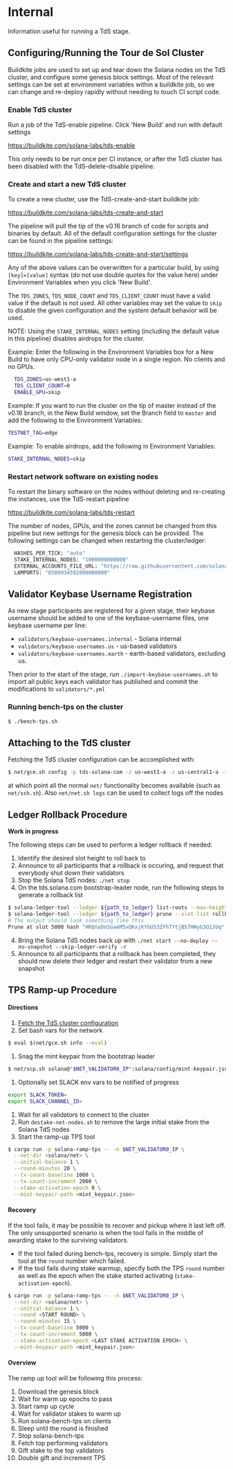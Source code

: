 # Internal
Information useful for running a TdS stage.

## Configuring/Running the Tour de Sol Cluster
Buildkite jobs are used to set up and tear down the Solana nodes on the TdS cluster, and configure some genesis block settings.
Most of the relevant settings can be set at environment variables within a buildkite job, so we can change and re-deploy rapidly without needing to touch CI script code.

### Enable TdS cluster
Run a job of the TdS-enable pipeline.  Click 'New Build' and run with default settings

https://buildkite.com/solana-labs/tds-enable

This only needs to be run once per CI instance, or after the TdS cluster has been disabled with the TdS-delete-disable pipeline.

### Create and start a new TdS cluster
To create a new cluster, use the TdS-create-and-start buildkite job:

https://buildkite.com/solana-labs/tds-create-and-start

The pipeline will pull the tip of the v0.16 branch of code for scripts and binaries by default.
All of the default configuration settings for the cluster can be found in the pipeline settings:

https://buildkite.com/solana-labs/tds-create-and-start/settings

Any of the above values can be overwritten for a particular build, by using `[key]=[value]` syntax (do not use double quotes for the value here) under Environment Variables when you click 'New Build'.

The `TDS_ZONES`, `TDS_NODE_COUNT` and `TDS_CLIENT_COUNT` must have a valid value if the default is not used.  All other variables may set the value to `skip` to disable the given configuration and the system default behavior will be used.

NOTE: Using the `STAKE_INTERNAL_NODES` setting (including the default value in this pipeline) disables airdrops for the cluster.

Example:  Enter the following in the Environment Variables box for a New Build to have only CPU-only validator node in a single region.  No clients and no GPUs.
```bash
  TDS_ZONES=us-west1-a
  TDS_CLIENT_COUNT=0
  ENABLE_GPU=skip
```

Example:  If you want to run the cluster on the tip of master instead of the v0.16 branch, in the New Build window, set the Branch field to `master` and add the following to the Environment Variables:
```bash
TESTNET_TAG=edge
```

Example:  To enable airdrops, add the following in Environment Variables:
```bash
STAKE_INTERNAL_NODES=skip
```

### Restart network software on existing nodes
To restart the binary software on the nodes without deleting and re-creating the instances, use the TdS-restart pipeline

https://buildkite.com/solana-labs/tds-restart

The number of nodes, GPUs, and the zones cannot be changed from this pipeline but new settings for the genesis block can be provided.  The following settings can be changed when restarting the cluster/ledger:
```bash
  HASHES_PER_TICK: "auto"
  STAKE_INTERNAL_NODES: "1000000000000"
  EXTERNAL_ACCOUNTS_FILE_URL: "https://raw.githubusercontent.com/solana-labs/tour-de-sol/master/stage1/validator.yml"
  LAMPORTS: "8589934592000000000"
  ```

## Validator Keybase Username Registration
As new stage participants are registered for a given stage, their keybase username should be added to
one of the keybase-username files, one keybase username per line:
* `validators/keybase-usernames.internal` - Solana internal
* `validators/keybase-usernames.us` - us-based validators
* `validators/keybase-usernames.earth` - earth-based validators, excluding us.

Then prior to the start of the stage, run `./import-keybase-usernames.sh` to import
all public keys each validator has published and commit the modifications to
`validators/*.yml`

### Running bench-tps on the cluster
```bash
$ ./bench-tps.sh
```

## Attaching to the TdS cluster
Fetching the TdS cluster configuration can be accomplished with:
```bash
$ net/gce.sh config -p tds-solana-com -z us-west1-a -z us-central1-a -z europe-west4-a
```
at which point all the normal `net/` functionality becomes available (such as `net/ssh.sh`).   Also `net/net.sh logs` can be used to collect logs off the nodes

## Ledger Rollback Procedure
**Work in progress**

The following steps can be used to perform a ledger rollback if needed:
1. Identify the desired slot height to roll back to
2. Announce to all participants that a rollback is occuring, and request that everybody shut down their validators
3. Stop the Solana TdS nodes: `./net stop`
3. On the tds.solana.com bootstrap-leader node, run the following steps to generate a rollback list
```bash
$ solana-ledger-tool --ledger ${path_to_ledger} list-roots --max-height ${rollback_slot_height} --slot-list ./rollback.txt
$ solana-ledger-tool --ledger ${path_to_ledger} prune --slot-list rollback.txt
# The output should look something like this
Prune at slot 5000 hash "HRQnaDnSoaeM5xQKxjKYbU53ZFhTYtjBS7HWyG3Q1JUq"
```
4. Bring the Solana TdS nodes back up with `./net start --no-deploy --no-snapshot --skip-ledger-verify -r`
2. Announce to all participants that a rollback has been completed, they should now delete their ledger and restart their validator from a new snapshot

## TPS Ramp-up Procedure

#### Directions
1. [Fetch the TdS cluster configuration](#attaching-to-the-tds-cluster)
1. Set bash vars for the network
```bash
$ eval $(net/gce.sh info --eval)
```
1. Snag the mint keypair from the bootstrap leader
```bash
$ net/scp.sh solana@"$NET_VALIDATOR0_IP":solana/config/mint-keypair.json .
```
1. Optionally set SLACK env vars to be notified of progress
```bash
export SLACK_TOKEN=
export SLACK_CHANNEL_ID=
```
1. Wait for all validators to connect to the cluster
1. Run `destake-net-nodes.sh` to remove the large initial stake from the Solana TdS nodes
1. Start the ramp-up TPS tool
```bash
$ cargo run -p solana-ramp-tps -- -n $NET_VALIDATOR0_IP \
  --net-dir <solana/net> \
  --initial-balance 1 \
  --round-minutes 20 \
  --tx-count-baseline 1000 \
  --tx-count-increment 2000 \
  --stake-activation-epoch 9 \
  --mint-keypair-path <mint_keypair.json>
```

#### Recovery
If the tool fails, it may be possible to recover and pickup where it last
left off. The only unsupported scenario is when the tool fails in the
middle of awarding stake to the surviving validators.

- If the tool failed during bench-tps, recovery is simple. Simply start
the tool at the `round` number which failed.
- If the tool fails during stake warmup, specify both the TPS `round` number
as well as the epoch when the stake started activating (`stake-activation-epoch`).

```bash
$ cargo run -p solana-ramp-tps -- -n $NET_VALIDATOR0_IP \
  --net-dir <solana/net> \
  --initial-balance 1 \
  --round <START ROUND> \
  --round-minutes 15 \
  --tx-count-baseline 5000 \
  --tx-count-increment 5000 \
  --stake-activation-epoch <LAST STAKE ACTIVATION EPOCH> \
  --mint-keypair-path <mint_keypair.json>
```

#### Overview
The ramp up tool will be following this process:

1. Download the genesis block
1. Wait for warm up epochs to pass
1. Start ramp up cycle
  1. Wait for validator stakes to warm up
  1. Run solana-bench-tps on clients
  1. Sleep until the round is finished
  1. Stop solana-bench-tps
  1. Fetch top performing validators
  1. Gift stake to the top validators
  1. Double gift and increment TPS
